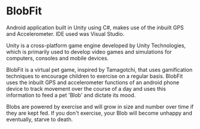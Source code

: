# BlobFit
Android application built in Unity using C#, makes use of the inbuilt GPS and Accelerometer. IDE used was Visual Studio.

Unity is a cross-platform game engine developed by Unity Technologies, which is primarily used to develop video games and simulations for computers, consoles and mobile devices. 

BlobFit is a virtual pet game, inspired by Tamagotchi, that uses gamification techniques to encourage children to exercise on a regular basis. BlobFit uses the inbuilt GPS and accelerometer functions of an android phone device to track movement over the course of a day and uses this information to feed a pet 'Blob' and dictate its mood. 

Blobs are powered by exercise and will grow in size and number over time if they are kept fed. If you don't exercise, your Blob will become unhappy and eventually, starve to death. 
